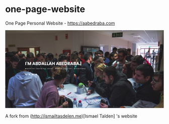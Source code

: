 # one-page-website
One Page Personal Website - https://aabedraba.com

<p align="center">
  <img src="https://github.com/aabedraba/one-page-website/blob/master/assets/images/screenshot.png" width="850"/>
</p>

A fork from (http://ismailtasdelen.me)[Ismael Talden] 's website
